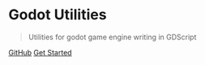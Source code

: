 # Godot Utilities

> Utilities for godot game engine writing in GDScript

[GitHub](https://github.com/GodotExplorer/gdutils)
[Get Started](/?id=quick-start)